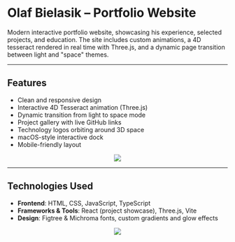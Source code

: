
# Olaf Bielasik – Portfolio Website

Modern interactive portfolio website, showcasing his experience, selected projects, and education.
The site includes custom animations, a 4D tesseract rendered in real time with Three.js, and a dynamic page transition between light and "space" themes.

---

## Features

- Clean and responsive design
- Interactive 4D Tesseract animation (Three.js)
- Dynamic transition from light to space mode
- Project gallery with live GitHub links
- Technology logos orbiting around 3D space
- macOS-style interactive dock
- Mobile-friendly layout

<p align="center">
  <img src="portfolio.gif"/>
</p>

---

## Technologies Used

- **Frontend**: HTML, CSS, JavaScript, TypeScript  
- **Frameworks & Tools**: React (project showcase), Three.js, Vite  
- **Design**: Figtree & Michroma fonts, custom gradients and glow effects

<p align="center">
  <img src="portfolio2.gif"/>
</p>


